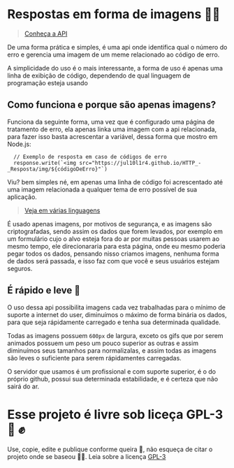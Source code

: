 # Respostas em forma de imagens 🤘🏿 

> [Conheça a API](https://jul10l1r4.github.io/HTTP_-_Resposta/)

De uma forma prática e simples, é uma api onde identifica qual o número do erro e gerencia uma imagem de um meme relacionado ao código de erro.

A simplicidade do uso é o mais interessante, a forma de uso é apenas uma linha de exibição de código, dependendo de qual linguagem de programação esteja usando

## Como funciona e porque são apenas imagens?

Funciona da seguinte forma, uma vez que é configurado uma página de tratamento de erro, ela apenas linka uma imagem com a api relacionada, para fazer isso basta acrescentar a variável, dessa forma que mostro em Node.js:

```ES6
  // Exemplo de resposta em caso de códigos de erro
  response.write(`<img src="https://jul10l1r4.github.io/HTTP_-_Resposta/img/${códigoDeErro}"`) 
```
Viu? bem simples né, em apenas uma linha de código foi acrescentado até uma imagem relacionada a qualquer tema de erro possível de sua aplicação.

> [Veja em várias linguagens](https://notabug.org/Jul10l1r4/Exemplos-API-http-memes)

É usado apenas imagens, por motivos de segurança, e as imagens são criptografadas, sendo assim os dados que forem levados, por exemplo em um formulário cujo o alvo esteja fora do ar por muitas pessoas usarem ao mesmo tempo, ele direcionararia para esta página, onde eu mesmo poderia pegar todos os dados, pensando nisso criamos imagens, nenhuma forma de dados será passada, e isso faz com que você e seus usuários estejam seguros.

## É rápido e leve 🍃

O uso dessa api possibilita imagens cada vez trabalhadas para o mínimo de suporte a internet do user, diminuímos o máximo de forma binária os dados, para que seja rápidamente carregado e tenha sua determinada qualidade.

Todas as imagens possuem `600px` de largura, exceto os gifs que por serem animados possuem um peso um pouco superior as outras e assim diminuímos seus tamanhos para normalizalas, e assim todas as imagens são leves o suficiente para serem rápidamentes carregadas.

O servidor que usamos é um profissional e com suporte superior, é o do próprio github, possui sua determinada estabilidade, e é certeza que não sairá do ar.

# Esse projeto é livre sob liceça GPL-3 🐏 ✊
 Use, copie, edite e publique conforme queira 💙, não esqueça de citar o projeto onde se baseou 🤹🏾‍. Leia sobre a licença [GPL-3](https://www.gnu.org/licenses/gpl-3.0-standalone.html)
